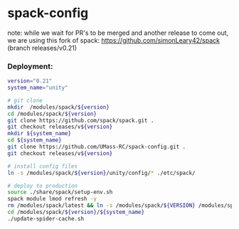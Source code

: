 # spack-config

note: while we wait for PR's to be merged and another release to come out, we are using
this fork of spack: https://github.com/simonLeary42/spack (branch releases/v0.21)

### Deployment:
```sh
version="0.21"
system_name="unity"

# git clone
mkdir  /modules/spack/${version}
cd /modules/spack/${version}
git clone https://github.com/spack/spack.git .
git checkout releases/v${version}
mkdir ${system_name}
cd ${system_name}
git clone https://github.com/UMass-RC/spack-config.git .
git checkout releases/v${version}

# install config files
ln -s /modules/spack/${version}/unity/config/* ./etc/spack/

# deploy to production
source ./share/spack/setup-env.sh
spack module lmod refresh -y
rm /modules/spack/latest && ln -s /modules/spack/${VERSION} /modules/spack/latest
cd /modules/spack/${version}/${system_name}
./update-spider-cache.sh
```
